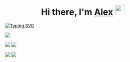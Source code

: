 <h1 align="center">Hi there, I'm <a href="https://daniilshat.ru/" target="_blank">Alex</a> 
<img src="https://github.com/blackcater/blackcater/raw/main/images/Hi.gif" height="32"/></h1>

[![Typing SVG](https://readme-typing-svg.herokuapp.com?color=%2336BCF7&lines=IT+student+from+Russia)](https://git.io/typing-svg)

![](https://github-profile-summary-cards.vercel.app/api/cards/profile-details?username=AlexVoin04&theme=solarized_dark)

![](https://github-profile-summary-cards.vercel.app/api/cards/most-commit-language?username=AlexVoin04&theme=solarized_dark)
![](https://github-profile-summary-cards.vercel.app/api/cards/repos-per-language?username=AlexVoin04&theme=solarized_dark)

![](https://github-profile-summary-cards.vercel.app/api/cards/stats?username=AlexVoin04&theme=solarized_dark)
![](https://github-profile-summary-cards.vercel.app/api/cards/productive-time?username=AlexVoin04&theme=solarized_dark)
<!--
**AlexVoin04/AlexVoin04** is a ✨ _special_ ✨ repository because its `README.md` (this file) appears on your GitHub profile.

Here are some ideas to get you started:

- 🔭 I’m currently working on ...
- 🌱 I’m currently learning ...
- 👯 I’m looking to collaborate on ...
- 🤔 I’m looking for help with ...
- 💬 Ask me about ...
- 📫 How to reach me: ...
- 😄 Pronouns: ...
- ⚡ Fun fact: ...
-->
